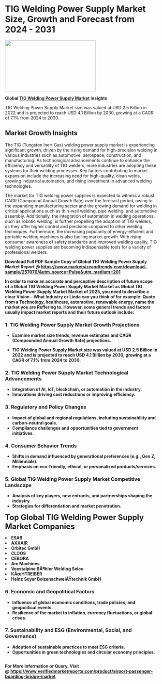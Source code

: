 <H1>TIG Welding Power Supply Market Size, Growth and Forecast from 2024 - 2031</H1><img class="aligncenter size-medium wp-image-584254" src="https://thirdeyenews.in/wp-content/uploads/2024/09/Global-Market-Research-300x168.jpeg" alt="" width="300" height="168" /><p><strong>Global&nbsp;<a href="https://www.marketsizeandtrends.com/download-sample/257076/&amp;utm_source=Pulse&amp;utm_medium=201">TIG Welding Power Supply Market</a> Insights</strong></p><p>TIG Welding Power Supply Market size was valued at USD 2.5 Billion in 2022 and is projected to reach USD 4.1 Billion by 2030, growing at a CAGR of 7.1% from 2024 to 2030.</p><p><h2>Market Growth Insights</h2> <p>The TIG (Tungsten Inert Gas) welding power supply market is experiencing significant growth, driven by the rising demand for high-precision welding in various industries such as automotive, aerospace, construction, and manufacturing. As technological advancements continue to enhance the efficiency and versatility of TIG welders, more industries are adopting these systems for their welding processes. Key factors contributing to market expansion include the increasing need for high-quality, clean welds, growing industrial automation, and rising investment in advanced welding technologies.</p> <p><strong></strong></p> <p>The market for TIG welding power supplies is expected to witness a robust CAGR (Compound Annual Growth Rate) over the forecast period, owing to the expanding manufacturing sector and the growing demand for welding in critical applications such as thin-wall welding, pipe welding, and automotive assembly. Additionally, the integration of automation in welding operations, such as robotic welding, is further propelling the adoption of TIG welders, as they offer higher control and precision compared to other welding techniques. Furthermore, the increasing popularity of energy-efficient and portable welding machines is also fueling market growth. With rising consumer awareness of safety standards and improved welding quality, TIG welding power supplies are becoming indispensable tools for a variety of professional welders. <p><strong></p><p><span class=""><strong>Download Full PDF Sample Copy of Global TIG Welding Power Supply Market Report</strong> @ <a href="https://www.marketsizeandtrends.com/download-sample/257076/&amp;utm_source=Pulse&amp;utm_medium=201" target="_blank">https://www.marketsizeandtrends.com/download-sample/257076/&amp;utm_source=Pulse&amp;utm_medium=201</a></span></p><p>In order to make an accurate and perceptive description of future scope of a Global&nbsp;TIG Welding Power Supply Market Market as Global&nbsp;TIG Welding Power Supply Market Market of 2025, you need to describe a clear Vision &ndash; What Industry or Linda can you think of for example: Quote from a Technology, healthcare, automotive, renewable energy, name the market you are Reffering to. However, some general trends and factors usually impact market reports and their future outlook include:</p><h3>1.&nbsp;<strong>TIG Welding Power Supply Market Growth Projections</strong></h3><ul><li>Examine market size trends, revenue estimates and CAGR (Compounded Annual Growth Rate) projections.</li><li><p>TIG Welding Power Supply Market size was valued at USD 2.5 Billion in 2022 and is projected to reach USD 4.1 Billion by 2030, growing at a CAGR of 7.1% from 2024 to 2030.</p></li></ul><h3>2.&nbsp;<strong>TIG Welding Power Supply Market Technological Advancements</strong></h3><ul><li>Integration of AI, IoT, blockchain, or automation in the industry.</li><li>Innovations driving cost reductions or improving efficiency.</li></ul><h3>3.&nbsp;<strong>Regulatory and Policy Changes</strong></h3><ul><li>Impact of global and regional regulations, including sustainability and carbon-neutral goals.</li><li>Compliance challenges and opportunities tied to government initiatives.</li></ul><h3>4.&nbsp;<strong>Consumer Behavior Trends</strong></h3><ul><li>Shifts in demand influenced by generational preferences (e.g., Gen Z, Millennials).</li><li>Emphasis on eco-friendly, ethical, or personalized products/services.</li></ul><h3>5.&nbsp;<strong>Global TIG Welding Power Supply Market Competitive Landscape</strong></h3><ul><li>Analysis of key players, new entrants, and partnerships shaping the industry.</li><li>Strategies for differentiation and market penetration.</li></ul><p data-pm-slice="1 1 []"><span style="color: inherit; font-family: inherit; font-size: 25px;">Top Global TIG Welding Power Supply Market Companies</span></p><div class="" data-test-id=""><p><li>ESAB</li><li> AXXAIR</li><li> Orbitec GmbH</li><li> CLOOS</li><li> CEBORA</li><li> Arc Machines</li><li> Voestalpine BÃ¶hler Welding Selco</li><li> KÃœHTREIBER</li><li> Heinz Soyer BolzenschweiÃŸtechnik GmbH</li></p></div><h3>6.&nbsp;<strong>Economic and Geopolitical Factors</strong></h3><ul><li>Influence of global economic conditions, trade policies, and geopolitical events.</li><li>Resilience of the market to inflation, currency fluctuations, or global crises.</li></ul><h3>7.&nbsp;<strong>Sustainability and ESG (Environmental, Social, and Governance)</strong></h3><ul><li>Adoption of sustainable practices to meet ESG criteria.</li><li>Opportunities in green technologies and circular economy principles.</li></ul><h2><strong style="font-size: 14px;">For More Information or Query, Visit @&nbsp;</strong><a style="background-color: #ffffff; font-size: 14px;" href="https://www.marketsizeandtrends.com/report/tig-welding-power-supply-market/" target="_blank">https://www.verifiedmarketreports.com/product/airport-passenger-boarding-bridge-market</a></h2>
